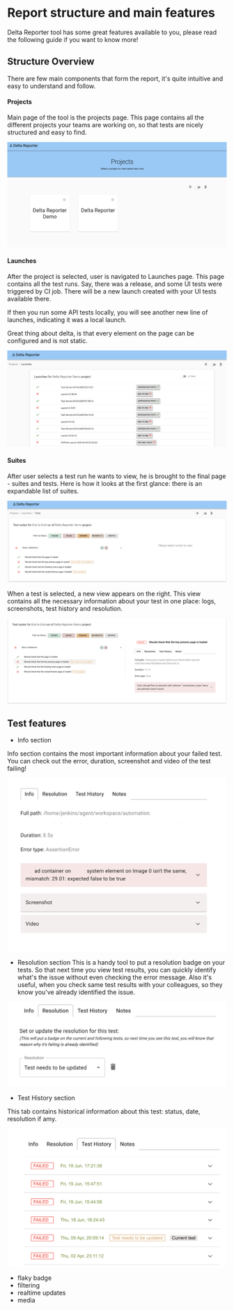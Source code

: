 
# Report structure and main features

Delta Reporter tool has some great features available to you, please read the following guide if you want to know more!

## Structure Overview

There are few main components that form the report, it's quite intuitive and easy to understand and follow.

#### Projects

Main page of the tool is the projects page. 
This page contains all the different projects your teams are working on, so that tests are nicely structured and easy to find.

![Screenshot of Projects Page](screenshots/projects.png)

#### Launches

After the project is selected, user is navigated to Launches page. 
This page contains all the test runs. Say, there was a release, and some UI tests were triggered by CI job. 
There will be a new launch created with your UI tests available there.

If then you run some API tests locally, you will see another new line of launches, indicating it was a local launch. 

Great thing about delta, is that every element on the page can be configured and is not static. 

![Screenshot of Launches Page](screenshots/launches.png)

#### Suites

After user selects a test run he wants to view, he is brought to the final page - suites and tests. 
Here is how it looks at the first glance: there is an expandable list of suites.

![Screenshot of Suites Page](screenshots/suites.png)

When a test is selected, a new view appears on the right. This view contains all the necessary information about your test in one place: logs, screenshots, test history and resolution.

![Screenshot of Test Page](screenshots/test_expanded.png)


## Test features

- Info section

Info section contains the most important information about your failed test. You can check out the error, duration, screenshot and video of the test failing!

![Screenshot of Info section](screenshots/info_section.png)

- Resolution section
This is a handy tool to put a resolution badge on your tests. So that next time you view test results, you can quickly identify what's the issue without even checking the error message.
Also it's useful, when you check same test results with your colleagues, so they know you've already identified the issue.

![Screenshot of Resolution ](screenshots/resolution.png)

- Test History section

This tab contains historical information about this test: status, date, resolution if amy.

![Screenshot of Test History ](screenshots/test_history.png)



- flaky badge
- filtering
- realtime updates
- media